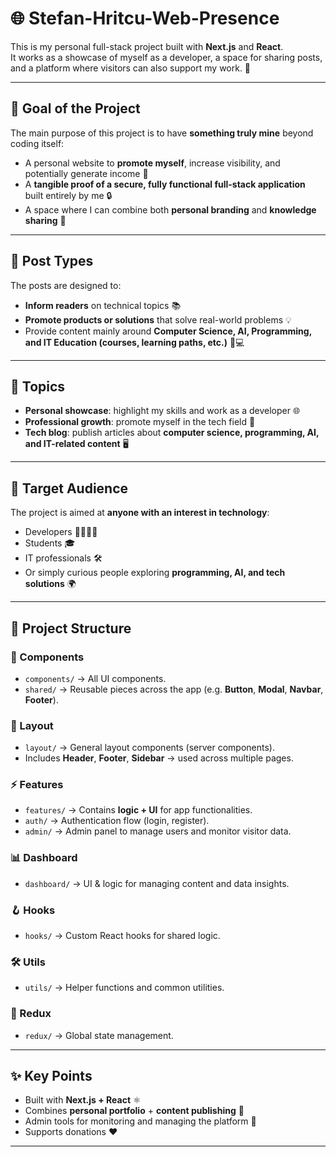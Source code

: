 # 🌐 Stefan-Hritcu-Web-Presence

This is my personal full-stack project built with **Next.js** and **React**.  
It works as a showcase of myself as a developer, a space for sharing posts, and a platform where visitors can also support my work. 🚀  

---

## 🎯 Goal of the Project
The main purpose of this project is to have **something truly mine** beyond coding itself:  
- A personal website to **promote myself**, increase visibility, and potentially generate income 💼  
- A **tangible proof of a secure, fully functional full-stack application** built entirely by me 🔒  
- A space where I can combine both **personal branding** and **knowledge sharing** 🌟  

---

## 📝 Post Types
The posts are designed to:  
- **Inform readers** on technical topics 📚  
- **Promote products or solutions** that solve real-world problems 💡  
- Provide content mainly around **Computer Science, AI, Programming, and IT Education (courses, learning paths, etc.)** 🤖💻  

---

## 📌 Topics
- **Personal showcase**: highlight my skills and work as a developer 🌐  
- **Professional growth**: promote myself in the tech field 🚀  
- **Tech blog**: publish articles about **computer science, programming, AI, and IT-related content** 🖥️  

---

## 👥 Target Audience
The project is aimed at **anyone with an interest in technology**:  
- Developers 👨‍💻👩‍💻  
- Students 🎓  
- IT professionals 🛠️  
- Or simply curious people exploring **programming, AI, and tech solutions** 🌍  

---



## 📂 Project Structure

### 🧩 Components
- `components/` → All UI components.
- `shared/` → Reusable pieces across the app (e.g. **Button**, **Modal**, **Navbar**, **Footer**).

### 📐 Layout
- `layout/` → General layout components (server components).
- Includes **Header**, **Footer**, **Sidebar** → used across multiple pages.

### ⚡ Features
- `features/` → Contains **logic + UI** for app functionalities.
- `auth/` → Authentication flow (login, register).
- `admin/` → Admin panel to manage users and monitor visitor data.

### 📊 Dashboard
- `dashboard/` → UI & logic for managing content and data insights.

### 🪝 Hooks
- `hooks/` → Custom React hooks for shared logic.

### 🛠️ Utils
- `utils/` → Helper functions and common utilities.

### 🔄 Redux
- `redux/` → Global state management.

---

## ✨ Key Points
- Built with **Next.js + React** ⚛️  
- Combines **personal portfolio** + **content publishing** 📝  
- Admin tools for monitoring and managing the platform 🔑  
- Supports donations ❤️  

---
